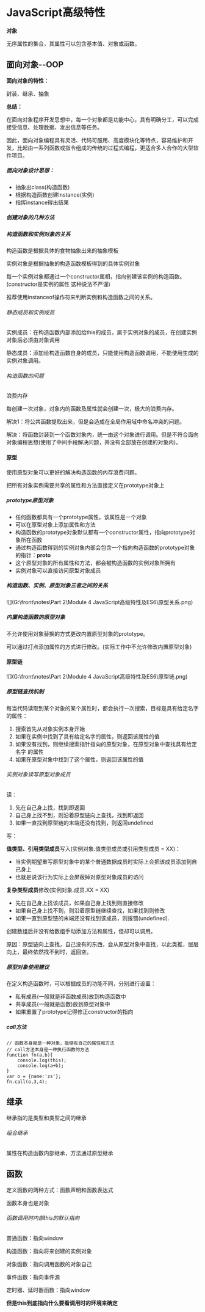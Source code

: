 # JavaScript高级特性

**对象**

无序属性的集合，其属性可以包含基本值、对象或函数。

## **面向对象**--OOP

**面向对象的特性：**

封装、继承、抽象

**总结：**

在面向对象程序开发思想中，每一个对象都是功能中心，具有明确分工，可以完成接受信息、处理数据、发出信息等任务。

因此，面向对象编程具有灵活、代码可服用、高度模块化等特点，容易维护和开发，比起由一系列函数或指令组成的传统的过程式编程，更适合多人合作的大型软件项目。

##### 面向对象设计思想：

* 抽象出class(构造函数)
* 根据构造函数创建Instance(实例)
* 指挥instance得出结果

##### 创建对象的几种方法

##### 构造函数和实例对象的关系

构造函数是根据具体的食物抽象出来的抽象模板

实例对象是根据抽象的构造函数模板得到的具体实例对象

每一个实例对象都通过一个constructor属相，指向创建该实例的构造函数。(constructor是实例的属性 这种说法不严谨)

推荐使用instanceof操作符来判断实例和构造函数之间的关系。

###### 静态成员和实例成员

实例成员：在构造函数内部添加给this的成员，属于实例对象的成员，在创建实例对象后必须由对象调用

静态成员：添加给构造函数自身的成员，只能使用构造函数调用，不能使用生成的实例对象调用。

###### 构造函数的问题

浪费内存

每创建一次对象，对象内的函数及属性就会创建一次，极大的浪费内存。

解决1：将公共函数提取出来，但是会造成在全局作用域中命名冲突的问题。

解决：将函数封装到一个函数对象内，统一由这个对象进行调用。但是不符合面向对象编程思想(使用了中间手段解决问题，并没有全部放在创建的对象内)。

#### 原型

使用原型对象可以更好的解决构造函数的内存浪费问题。

把所有对象实例需要共享的属性和方法直接定义在prototype对象上

##### prototype原型对象

* 任何函数都具有一个prototype属性，该属性是一个对象
* 可以在原型对象上添加属性和方法
* 构造函数的prototype对象默认都有一个constructor属性，指向prototype对象所在函数
* 通过构造函数得到的实例对象内部会包含一个指向构造函数的prototype对象的指针：__proto__
* 这个原型对象的所有属性和方法，都会被构造函数的实例对象所拥有
* 实例对象可以直接访问原型对象成员

##### 构造函数、实例、原型对象三者之间的关系

![](G:\front\notes\Part 2\Module 4 JavaScript高级特性及ES6\原型关系.png)

##### 内置构造函数的原型对象

不允许使用对象替换的方式更改内置原型对象的prototype。

可以通过打点添加属性的方式进行修改。(实际工作中不允许修改内置原型对象)

#### 原型链

![](G:\front\notes\Part 2\Module 4 JavaScript高级特性及ES6\原型链.png)

##### 原型链查找机制

每当代码读取到某个对象的某个属性时，都会执行一次搜索，目标是具有给定名字的属性：

1. 搜索首先从对象实例本身开始
2. 如果在实例中找到了具有给定名字的属性，则返回该属性的值
3. 如果没有找到，则继续搜索指针指向的原型对象，在原型对象中查找具有给定名字 的属性
4. 如果在原型对象中找到了这个属性，则返回该属性的值

###### 实例对象读写原型对象成员

读：

1. 先在自己身上找，找到即返回
2. 自己身上找不到，则沿着原型链向上查找，找到即返回
3. 如果一直找到原型链的末端还没有找到，则返回undefined

写：

**值类型、引用类型成员**写入(实例对象.值类型成员或引用类型成员 = XX)：

* 当实例期望重写原型对象中的某个普通数据成员时实际上会把该成员添加到自己身上
* 也就是说该行为实际上会屏蔽掉对原型对象成员的访问

**复杂类型成员**修改(实例对象.成员.XX = XX)

* 先在自己身上找该成员，如果自己身上找到则直接修改
* 如果自己身上找不到，则沿着原型链继续查找，如果找到则修改
* 如果一直到原型链的末端还没有找到该成员，则报错(undefined).

创建数组后并没有给数组手动添加方法和属性，但却可以调用。

原因：原型链向上查找，自己没有的东西，会从原型对象中查找，以此类推，层层向上，最终依然找不到时，返回空。

##### 原型对象使用建议

在定义构造函数时，可以根据成员的功能不同，分别进行设置：

* 私有成员(一般就是非函数成员)放到构造函数中
* 共享成员(一般就是函数)放到原型对象中
* 如果重置了prototype记得修正constructor的指向

##### call方法
```js{cmd=node}
// 函数本身就是一种对象，能够有自己的属性和方法
// call方法本身是一种执行函数的方法
function fn(a,b){
    console.log(this);
    console.log(a+b);
}
var o = {name:'zs'};
fn.call(o,3,4);
```

## 继承

继承指的是类型和类型之间的继承

###### 组合继承

属性在构造函数内部继承，方法通过原型继承

## 函数

定义函数的两种方式：函数声明和函数表达式

函数本身也是对象

###### 函数调用时内部this的默认指向

普通函数：指向window

构造函数：指向将来创建的实例对象

对象函数：指向调用函数的对象自己

事件函数：指向事件源

定时器、延时器函数：指向window

**但是this到底指向什么要看调用时的环境来确定**
